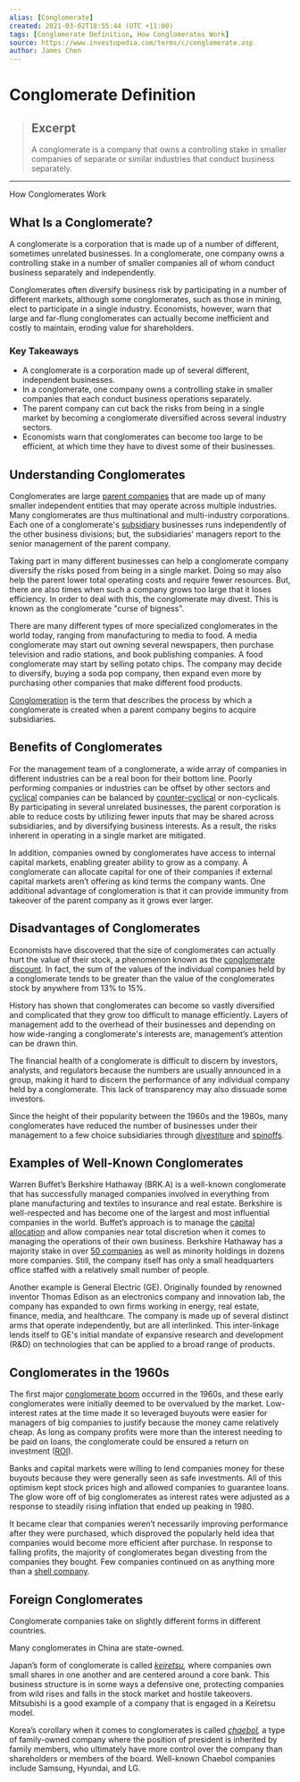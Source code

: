 ```yaml
---
alias: [Conglomerate]
created: 2021-03-02T18:55:44 (UTC +11:00)
tags: [Conglomerate Definition, How Conglomerates Work]
source: https://www.investopedia.com/terms/c/conglomerate.asp
author: James Chen
---
```


# Conglomerate Definition

> ## Excerpt
> A conglomerate is a company that owns a controlling stake in smaller companies of separate or similar industries that conduct business separately.

---

How Conglomerates Work
## What Is a Conglomerate?

A conglomerate is a corporation that is made up of a number of different, sometimes unrelated businesses. In a conglomerate, one company owns a controlling stake in a number of smaller companies all of whom conduct business separately and independently.

Conglomerates often diversify business risk by participating in a number of different markets, although some conglomerates, such as those in mining, elect to participate in a single industry. Economists, however, warn that large and far-flung conglomerates can actually become inefficient and costly to maintain, eroding value for shareholders.

### Key Takeaways

-   A conglomerate is a corporation made up of several different, independent businesses.
-   In a conglomerate, one company owns a controlling stake in smaller companies that each conduct business operations separately.
-   The parent company can cut back the risks from being in a single market by becoming a conglomerate diversified across several industry sectors.
-   Economists warn that conglomerates can become too large to be efficient, at which time they have to divest some of their businesses.

## Understanding Conglomerates

Conglomerates are large [parent companies](https://www.investopedia.com/terms/p/parentcompany.asp) that are made up of many smaller independent entities that may operate across multiple industries. Many conglomerates are thus multinational and multi-industry corporations. Each one of a conglomerate's [subsidiary](https://www.investopedia.com/terms/s/subsidiary.asp) businesses runs independently of the other business divisions; but, the subsidiaries' managers report to the senior management of the parent company.

Taking part in many different businesses can help a conglomerate company diversify the risks posed from being in a single market. Doing so may also help the parent lower total operating costs and require fewer resources. But, there are also times when such a company grows too large that it loses efficiency. In order to deal with this, the conglomerate may divest. This is known as the conglomerate "curse of bigness".

There are many different types of more specialized conglomerates in the world today, ranging from manufacturing to media to food. A media conglomerate may start out owning several newspapers, then purchase television and radio stations, and book publishing companies. A food conglomerate may start by selling potato chips. The company may decide to diversify, buying a soda pop company, then expand even more by purchasing other companies that make different food products.

[Conglomeration](https://www.investopedia.com/terms/c/conglomeration.asp) is the term that describes the process by which a conglomerate is created when a parent company begins to acquire subsidiaries.

## Benefits of Conglomerates

For the management team of a conglomerate, a wide array of companies in different industries can be a real boon for their bottom line. Poorly performing companies or industries can be offset by other sectors and [cyclical](https://www.investopedia.com/terms/c/cyclicalstock.asp) companies can be balanced by [counter-cyclical](https://www.investopedia.com/terms/c/countercyclicalstock.asp) or non-cyclicals. By participating in several unrelated businesses, the parent corporation is able to reduce costs by utilizing fewer inputs that may be shared across subsidiaries, and by diversifying business interests. As a result, the risks inherent in operating in a single market are mitigated.

In addition, companies owned by conglomerates have access to internal capital markets, enabling greater ability to grow as a company. A conglomerate can allocate capital for one of their companies if external capital markets aren’t offering as kind terms the company wants. One additional advantage of conglomeration is that it can provide immunity from takeover of the parent company as it grows ever larger.

## Disadvantages of Conglomerates

Economists have discovered that the size of conglomerates can actually hurt the value of their stock, a phenomenon known as the [conglomerate discount](https://www.investopedia.com/terms/c/conglomeratediscount.asp). In fact, the sum of the values of the individual companies held by a conglomerate tends to be greater than the value of the conglomerates stock by anywhere from 13% to 15%. 

History has shown that conglomerates can become so vastly diversified and complicated that they grow too difficult to manage efficiently. Layers of management add to the overhead of their businesses and depending on how wide-ranging a conglomerate's interests are, management’s attention can be drawn thin.

The financial health of a conglomerate is difficult to discern by investors, analysts, and regulators because the numbers are usually announced in a group, making it hard to discern the performance of any individual company held by a conglomerate. This lack of transparency may also dissuade some investors.

Since the height of their popularity between the 1960s and the 1980s, many conglomerates have reduced the number of businesses under their management to a few choice subsidiaries through [divestiture](https://www.investopedia.com/terms/d/divestiture.asp) and [spinoffs](https://www.investopedia.com/terms/s/spinoff.asp).

## Examples of Well-Known Conglomerates

Warren Buffet’s Berkshire Hathaway (BRK.A) is a well-known conglomerate that has successfully managed companies involved in everything from plane manufacturing and textiles to insurance and real estate. Berkshire is well-respected and has become one of the largest and most influential companies in the world. Buffet’s approach is to manage the [capital allocation](https://www.investopedia.com/terms/c/capital_allocation.asp) and allow companies near total discretion when it comes to managing the operations of their own business. Berkshire Hathaway has a majority stake in over [50 companies](http://www.berkshirehathaway.com/subs/sublinks.html) as well as minority holdings in dozens more companies. Still, the company itself has only a small headquarters office staffed with a relatively small number of people.

Another example is General Electric (GE). Originally founded by renowned inventor Thomas Edison as an electronics company and innovation lab, the company has expanded to own firms working in energy, real estate, finance, media, and healthcare. The company is made up of several distinct arms that operate independently, but are all interlinked. This inter-linkage lends itself to GE's initial mandate of expansive research and development (R&D) on technologies that can be applied to a broad range of products.

## Conglomerates in the 1960s

The first major [conglomerate boom](https://www.investopedia.com/terms/c/conglomerate-boom.asp) occurred in the 1960s, and these early conglomerates were initially deemed to be overvalued by the market. Low-interest rates at the time made it so leveraged buyouts were easier for managers of big companies to justify because the money came relatively cheap. As long as company profits were more than the interest needing to be paid on loans, the conglomerate could be ensured a return on investment ([ROI](https://www.investopedia.com/terms/r/returnoninvestment.asp)).

Banks and capital markets were willing to lend companies money for these buyouts because they were generally seen as safe investments. All of this optimism kept stock prices high and allowed companies to guarantee loans. The glow wore off of big conglomerates as interest rates were adjusted as a response to steadily rising inflation that ended up peaking in 1980.

It became clear that companies weren’t necessarily improving performance after they were purchased, which disproved the popularly held idea that companies would become more efficient after purchase. In response to falling profits, the majority of conglomerates began divesting from the companies they bought. Few companies continued on as anything more than a [shell company](https://www.investopedia.com/terms/s/shellcorporation.asp).

## Foreign Conglomerates

Conglomerate companies take on slightly different forms in different countries. 

Many conglomerates in China are state-owned.

Japan’s form of conglomerate is called _[keiretsu](https://www.economist.com/news/2009/10/16/keiretsu),_ where companies own small shares in one another and are centered around a core bank. This business structure is in some ways a defensive one, protecting companies from wild rises and falls in the stock market and hostile takeovers. Mitsubishi is a good example of a company that is engaged in a Keiretsu model.

Korea’s corollary when it comes to conglomerates is called _[chaebol](https://www.economist.com/leaders/1998/11/12/cutting-down-the-chaebol),_ a type of family-owned company where the position of president is inherited by family members, who ultimately have more control over the company than shareholders or members of the board. Well-known Chaebol companies include Samsung, Hyundai, and LG.
